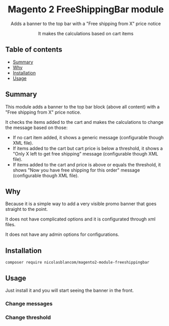 <h1 align="center">Magento 2 FreeShippingBar module</h1>
<div align="center">
    <p>Adds a banner to the top bar with a "Free shipping from X" price notice</p>
    <p>It makes the calculations based on cart items</p>
</div>

## Table of contents

- [Summary](#summary)
- [Why](#why)
- [Installation](#installation)
- [Usage](#usage)

## Summary

This module adds a banner to the top bar block (above all content) with a "Free shipping from X" price notice.

It checks the items added to the cart and makes the calculations to change the message based on those:

- If no cart item added, it shows a generic message (configurable though XML file).
- If items added to the cart but cart price is below a threshold, it shows a "Only X left to get free shipping" message (configurable though XML file).
- If items added to the cart and price is above or equals the threshold, it shows "Now you have free shipping for this order" message (configurable though XML file).


## Why

Because it is a simple way to add a very visible promo banner that goes straight to the point.

It does not have complicated options and it is configurated through xml files. 

It does not have any admin options for configurations.

## Installation

```shell
composer require nicolasblancom/magento2-module-freeshippingbar
```

## Usage

Just install it and you will start seeing the banner in the front.

### Change messages

### Change threshold
